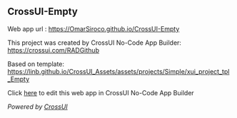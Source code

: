## CrossUI-Empty
Web app url : https://OmarSiroco.github.io/CrossUI-Empty

This project was created by CrossUI No-Code App Builder: https://crossui.com/RADGithub

Based on template: https://linb.github.io/CrossUI_Assets/assets/projects/Simple/xui_project_tpl_Empty

Click [here](https://crossui.com/RADGithub/#!from=github&owner=OmarSiroco&repo=CrossUI-Empty) to edit this web app in CrossUI No-Code App Builder

<i>Powered by [CrossUI](https://crossui.com)</i>
